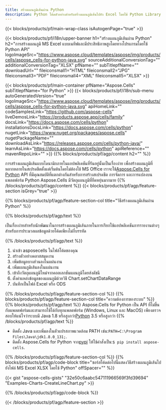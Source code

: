 ```yaml
---
title: สร้างแผนภูมิเส้นผ่าน Python
description: Python โค้ดตัวอย่างสำหรับสร้างแผนภูมิเส้นไปยัง Excel โดยใช้ Python Library ใช้รหัสนี้เพื่อสร้างแผนภูมิเส้นไปยัง MS Excel ภายในแอปพลิเคชันที่ใช้ Python
---
```

{{< blocks/products/pf/main-wrap-class isAutogenPage="true" >}}

{{< blocks/products/pf/i18n/upper-banner h1="สร้างแผนภูมิเส้นผ่าน Python" h2="การสร้างแผนภูมิ MS Excel แบบเนทีฟและมีประสิทธิภาพสูงโดยทางโปรแกรมโดยใช้ Python API" logoImageSrc="https://www.aspose.cloud/templates/aspose/img/products/cells/aspose_cells-for-python-java.svg" sourceAdditionalConversionTag="" additionalConversionTag="XLSX" pfName="" subTitlepfName="" downloadUrl="" fileiconsmall1="HTML" fileiconsmall2="JPG" fileiconsmall3="PDF" fileiconsmall4="XML" fileiconsmall5="XLSX" >}}

{{< blocks/products/pf/main-container pfName="Aspose.Cells" subTitlepfName="for Python" >}}
{{< blocks/products/pf/i18n/sub-menu autoGeneratedVersion="true" logoImageSrc="https://www.aspose.cloud/templates/aspose/img/products/cells/aspose_cells-for-python-java.svg" apiHomeLink="" codeSamplesLink="https://github.com/aspose-cells" liveDemosLink="https://products.aspose.app/cells/family" docsLink="https://docs.aspose.com/cells/python" installationsDocsLink="https://docs.aspose.com/cells/python" nugetLink="https://www.nuget.org/packages/aspose.cells" nugetPackageName="" downloadAsLink="https://releases.aspose.com/cells/python-java/" learnAsLink="https://docs.aspose.com/cells/python" apiReference="" mavenRepoLink="" >}}
{{% blocks/products/pf/agp/content h2="" %}}

 การสร้างแผนภูมิเส้นแบบไดนามิกภายในแอปพลิเคชันที่รันอยู่นั้นเป็นเรื่องง่าย เพื่อสร้างแผนภูมิที่หลากหลายในสเปรดชีตตั้งแต่เริ่มต้นโดยไม่ต้องใช้ MS Office เราจะใช้[Aspose.Cells for Python](https://pypi.org/project/aspose.cells) API ที่มีคุณสมบัติที่แตกต่างกันสำหรับการสร้างสเปรดชีต การจัดการ และการแปลงบนแพลตฟอร์ม Python Aspose.Cells มีวัตถุแผนภูมิที่ยืดหยุ่นมากมาย
{{% /blocks/products/pf/agp/content %}}
{{< blocks/products/pf/agp/feature-section isGrey="true" >}}

{{% blocks/products/pf/agp/feature-section-col title="วิธีสร้างแผนภูมิเส้นผ่าน Python" %}}

{{% blocks/products/pf/agp/text %}}

เป็นเรื่องง่ายสำหรับนักพัฒนาในการสร้างแผนภูมิเส้นภายในการเรียกใช้แอปพลิเคชันการรายงานต่างๆ สำหรับการประมวลผลข้อมูลด้วยโค้ดเพียงไม่กี่บรรทัด

{{% /blocks/products/pf/agp/text %}}

1. นำเข้า asposecells ในไฟล์โค้ดของคุณ
1. สร้างตัวอย่างคลาสสมุดงาน
1. เพิ่มข้อมูลบางส่วนลงในแผ่นงาน
1. เพิ่มแผนภูมิเส้นลงในแผ่นงาน
1. เข้าถึงวัตถุแผนภูมิใหม่จากคอลเลกชันแผนภูมิโดยส่งดัชนี
1. ตั้งค่าแหล่งข้อมูลของแผนภูมิด้วยวิธี Chart.setChartDataRange
1. บันทึกเป็นไฟล์ Excel หรือ ODS

{{% /blocks/products/pf/agp/feature-section-col %}}
{{% blocks/products/pf/agp/feature-section-col title="ความต้องการของระบบ" %}}
{{% blocks/products/pf/agp/text %}}
 Aspose.Cells for Python เป็น API ที่ไม่ขึ้นกับแพลตฟอร์มและสามารถใช้ได้กับทุกแพลตฟอร์ม (Windows, Linux และ MacOS) เพียงตรวจสอบให้แน่ใจว่าระบบมี Java 1.8 หรือสูงกว่า[Python](https://www.python.org/downloads/) 3.5 หรือสูงกว่า
{{% /blocks/products/pf/agp/text %}}
-  ติดตั้ง Java และเพิ่มลงในตัวแปรสภาพแวดล้อม PATH เช่น:<code>PATH=C:\Program Files\Java\jdk1.8.0_131;</code>.
- ติดตั้ง Aspose.Cells for Python จาก<a href="https://pypi.org/project/aspose-cells/">pypi</a> ให้ใช้คำสั่งเป็น:<code>$ pip install aspose-cells</code>.

{{% /blocks/products/pf/agp/feature-section-col %}}
{{% blocks/products/pf/agp/code-block title="ซอร์สโค้ดต่อไปนี้แสดงวิธีสร้างแผนภูมิเส้นไปยังไฟล์ MS Excel XLSX โดยใช้ Python" offSpacer="" %}}

{{< gist "aspose-cells-gists" "32e50c6aabc547111966569f3fd39694" "Examples-Charts-CreateLineChart.py" >}}

{{% /blocks/products/pf/agp/code-block %}}

{{< /blocks/products/pf/agp/feature-section >}}

<!-- aboutfile Starts -->
